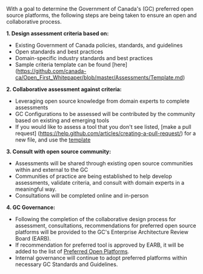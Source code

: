 
With a goal to determine the Government of Canada's (GC) preferred open source platforms, the following steps are being taken to ensure an open and collaborative process. 

**1. Design assessment criteria based on:**
 - Existing Government of Canada policies, standards, and guidelines
 - Open standards and best practices 
 - Domain-specific industry standards and best practices 
 - Sample criteria template can be found [here] (https://github.com/canada-ca/Open_First_Whitepaper/blob/master/Assessments/Template.md)  
  
**2. Collaborative assessment against criteria:**
 - Leveraging open source knowledge from domain experts to complete assessments 
 - GC Configurations to be assessed will be contributed by the community based on existing and emerging tools 
 - If you would like to assess a tool that you don't see listed, [make a pull request] (https://help.github.com/articles/creating-a-pull-request/) for a new file, and use the [template](https://github.com/canada-ca/Open_First_Whitepaper/blob/master/Assessments/Template.md) 

**3. Consult with open source community:** 
 - Assessments will be shared through existing open source communities within and external to the GC 
 - Communities of practice are being established to help develop assessments, validate criteria, and consult with domain experts in a meaningful way. 
 - Consultations will be completed online and in-person 
 
 **4. GC Governance:**
  - Following the completion of the collaborative design process for assessment, consultations, recommendations for preferred open source platforms will be provided to the GC's Enterprise Architecture Review Board (EARB). 
  - If recommendation for preferred tool is approved by EARB, it will be added to the list of [Preferred Open Platforms](https://github.com/canada-ca/Open_First_Whitepaper/blob/master/9_Preferred_Open_Platforms.md). 
 - Internal governance will continue to adopt preferred platforms within necessary GC Standards and Guidelines. 

